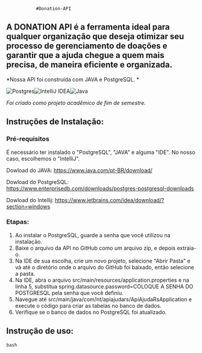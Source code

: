                #Donation-API
## A DONATION API é a ferramenta ideal para qualquer organização que deseja otimizar seu processo de gerenciamento de doações e garantir que a ajuda chegue a quem mais precisa, de maneira eficiente e organizada.
*Nossa API foi construída com JAVA e PostgreSQL. *

![Postgres](https://img.shields.io/badge/postgres-%23316192.svg?style=for-the-badge&logo=postgresql&logoColor=white)![IntelliJ IDEA](https://img.shields.io/badge/IntelliJIDEA-000000.svg?style=for-the-badge&logo=intellij-idea&logoColor=white)![Java](https://img.shields.io/badge/java-%23ED8B00.svg?style=for-the-badge&logo=openjdk&logoColor=white)


*Foi criado como projeto acadêmico de fim de semestre.*

## Instruções de Instalação:

### Pré-requisitos 

É necessário ter instalado o "PostgreSQL", "JAVA" e alguma "IDE". No nosso caso, escolhemos o "IntelliJ". 

Dowload do JAVA: https://www.java.com/pt-BR/download/

Dowload do PostgreSQL: https://www.enterprisedb.com/downloads/postgres-postgresql-downloads

Dowload do Intellij: https://www.jetbrains.com/idea/download/?section=windows



### Etapas:
1. Ao instalar o PostgreSQL, guarde a senha que você utilizou na instalação.
2. Baixe o arquivo da API no GitHub como um arquivo zip, e depois extraia-o.
3. Na IDE de sua escolha, crie um novo projeto, selecione "Abrir Pasta" e vá até o diretório onde o arquivo do GitHub foi baixado, então selecione a pasta.
4. Na IDE, abra o arquivo src/main/resources/application.properties e na linha 5, substitua spring.datasource.password=COLOQUE A SENHA DO POSTGRESQL pela senha que você definiu.
5. Navegue até src/main/java/com/nt/apiajudars/ApiAjudaRsApplication e execute o código para criar as tabelas no banco de dados.
6. Verifique se o banco de dados no PostgreSQL foi atualizado.

## Instrução de uso:
```
bash
```
